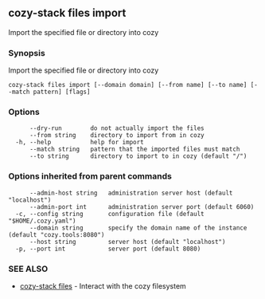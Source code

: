 ## cozy-stack files import

Import the specified file or directory into cozy

### Synopsis

Import the specified file or directory into cozy

```
cozy-stack files import [--domain domain] [--from name] [--to name] [--match pattern] [flags]
```

### Options

```
      --dry-run        do not actually import the files
      --from string    directory to import from in cozy
  -h, --help           help for import
      --match string   pattern that the imported files must match
      --to string      directory to import to in cozy (default "/")
```

### Options inherited from parent commands

```
      --admin-host string   administration server host (default "localhost")
      --admin-port int      administration server port (default 6060)
  -c, --config string       configuration file (default "$HOME/.cozy.yaml")
      --domain string       specify the domain name of the instance (default "cozy.tools:8080")
      --host string         server host (default "localhost")
  -p, --port int            server port (default 8080)
```

### SEE ALSO

* [cozy-stack files](cozy-stack_files.md)	 - Interact with the cozy filesystem

